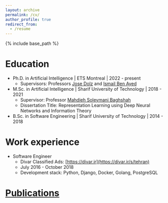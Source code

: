 ```yaml
---
layout: archive
permalink: /cv/
author_profile: true
redirect_from:
  - /resume
---
```


{% include base_path %}


Education
======
* Ph.D. in Artificial Intelligence \| ETS Montreal \| 2022 - present
  * Supervisors: Professors [Jose Dolz](https://josedolz.github.io) and [Ismail Ben Ayed](https://profs.etsmtl.ca/ibenayed/)
* M.Sc. in Artificial Intelligence \| Sharif University of Technology \| 2018 - 2021
  * Supervisor: Professor [Mahdieh Soleymani Baghshah](https://sharif.edu/~soleymani/)
  * Dissertation Title: Representation Learning using Deep Neural Networks and Information Theory 
* B.Sc. in Software Engineering \| Sharif University of Technology \| 2014 - 2018


Work experience
======
* Software Engineer
  * Divar Classified Ads: [https://divar.ir](https://divar.ir/s/tehran)
  * July 2016 - October 2018
  * Development stack: Python, Django, Docker, Golang, PostgreSQL


[Publications](/publications/)
======
